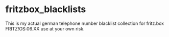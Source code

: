 # fritzbox_blacklists

This is my actual german telephone number blacklist collection for fritz.box FRITZ!OS:06.XX
use at your own risk.
